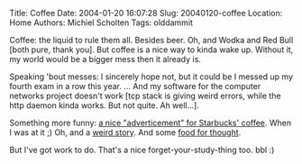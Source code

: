 Title: Coffee
Date: 2004-01-20 16:07:28
Slug: 20040120-coffee
Location: Home
Authors: Michiel Scholten
Tags: olddammit

<p>Coffee: the liquid to rule them all. Besides beer. Oh, and Wodka and Red Bull [both pure, thank you]. But coffee is a nice way to kinda wake up. Without it, my world would be a bigger mess then it already is.</p>
<p>Speaking 'bout messes: I sincerely hope not, but it could be I messed up my fourth exam in a row this year. ... And my software for the computer networks project doesn't work [tcp stack is giving weird errors, while the http daemon kinda works. But not quite. Ah well...].</p>

<p>Something more funny: <a href="http://boingboing.net/2004_01_01_archive.html#107450706581249394">a nice "adverticement" for Starbucks' coffee</a>. When I was at it ;) Oh, and a <a href="http://www.omaha.com/index.php?u_np=0&u_pg=1636&u_sid=979879">weird story</a>. And some <a href="http://www.cowlesgallery.com/Burtynsky.html">food for thought</a>.</p>
<p>But I've got work to do. That's a nice forget-your-study-thing too. bbl :)</p>